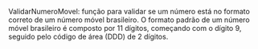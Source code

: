 ValidarNumeroMovel: função para validar se um número está no formato correto de um número móvel brasileiro. O formato padrão de um número móvel brasileiro é composto por 11 dígitos, começando com o dígito 9, seguido pelo código de área (DDD) de 2 dígitos.
